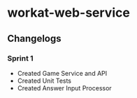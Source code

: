 # workat-web-service
## Changelogs
### Sprint 1
- Created Game Service and API
- Created Unit Tests
- Created Answer Input Processor